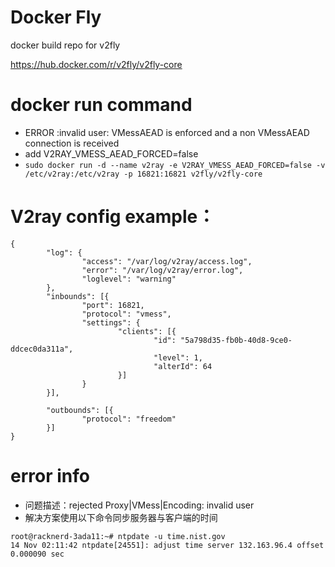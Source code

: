 # Docker Fly

docker build repo for v2fly

https://hub.docker.com/r/v2fly/v2fly-core

# docker run command
- ERROR :invalid user: VMessAEAD is enforced and a non VMessAEAD connection is received
- add V2RAY_VMESS_AEAD_FORCED=false
- `sudo docker run -d --name v2ray -e V2RAY_VMESS_AEAD_FORCED=false -v /etc/v2ray:/etc/v2ray -p 16821:16821 v2fly/v2fly-core`


# V2ray config example：
```
{
        "log": {
                "access": "/var/log/v2ray/access.log",
                "error": "/var/log/v2ray/error.log",
                "loglevel": "warning"
        },
        "inbounds": [{
                "port": 16821,
                "protocol": "vmess",
                "settings": {
                        "clients": [{
                                "id": "5a798d35-fb0b-40d8-9ce0-ddcec0da311a",
                                "level": 1,
                                "alterId": 64
                        }]
                }
        }],

        "outbounds": [{
                "protocol": "freedom"
        }]
}
```

# error info

- 问题描述：rejected Proxy|VMess|Encoding: invalid user
- 解决方案使用以下命令同步服务器与客户端的时间
```
root@racknerd-3ada11:~# ntpdate -u time.nist.gov
14 Nov 02:11:42 ntpdate[24551]: adjust time server 132.163.96.4 offset 0.000090 sec
```

